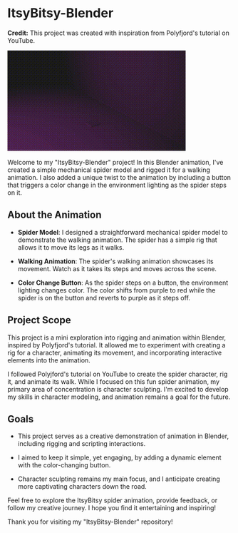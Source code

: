 # ItsyBitsy-Blender

**Credit:** This project was created with inspiration from Polyfjord's tutorial on YouTube.

![ItsyBitsy Spider Animation](renders/itsybitsy.gif)

Welcome to my "ItsyBitsy-Blender" project! In this Blender animation, I've created a simple mechanical spider model and rigged it for a walking animation. I also added a unique twist to the animation by including a button that triggers a color change in the environment lighting as the spider steps on it.

## About the Animation

- **Spider Model**: I designed a straightforward mechanical spider model to demonstrate the walking animation. The spider has a simple rig that allows it to move its legs as it walks.

- **Walking Animation**: The spider's walking animation showcases its movement. Watch as it takes its steps and moves across the scene.

- **Color Change Button**: As the spider steps on a button, the environment lighting changes color. The color shifts from purple to red while the spider is on the button and reverts to purple as it steps off.

## Project Scope

This project is a mini exploration into rigging and animation within Blender, inspired by Polyfjord's tutorial. It allowed me to experiment with creating a rig for a character, animating its movement, and incorporating interactive elements into the animation.

I followed Polyjford's tutorial on YouTube to create the spider character, rig it, and animate its walk. While I focused on this fun spider animation, my primary area of concentration is character sculpting. I'm excited to develop my skills in character modeling, and animation remains a goal for the future.

## Goals

- This project serves as a creative demonstration of animation in Blender, including rigging and scripting interactions.

- I aimed to keep it simple, yet engaging, by adding a dynamic element with the color-changing button.

- Character sculpting remains my main focus, and I anticipate creating more captivating characters down the road.

Feel free to explore the ItsyBitsy spider animation, provide feedback, or follow my creative journey. I hope you find it entertaining and inspiring!

Thank you for visiting my "ItsyBitsy-Blender" repository!
